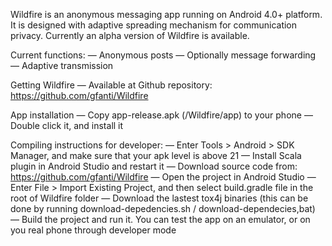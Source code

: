 Wildfire is an anonymous messaging app running on Android 4.0+ platform. It is designed with adaptive spreading mechanism for communication privacy. Currently an alpha version of Wildfire is available.

Current functions:
— Anonymous posts
— Optionally message forwarding
— Adaptive transmission

Getting Wildfire
— Available at Github repository: https://github.com/gfanti/Wildfire

App installation
— Copy app-release.apk (/Wildfire/app) to your phone
— Double click it, and install it

Compiling instructions for developer:
— Enter Tools > Android > SDK Manager, and make sure that your apk level is above 21
— Install Scala plugin in Android Studio and restart it
— Download source code from: https://github.com/gfanti/Wildfire
— Open the project in Android Studio
— Enter File > Import Existing Project, and then select build.gradle file in the root of Wildfire folder
— Download the lastest tox4j binaries (this can be done by running download-depedencies.sh / download-dependecies,bat)
— Build the project and run it. You can test the app on an emulator, or on you real phone through developer mode
